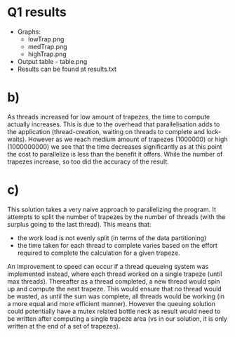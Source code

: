 # Q1 results

- Graphs:
  - lowTrap.png
  - medTrap.png
  - highTrap.png
- Output table - table.png
- Results can be found at results.txt

# b)

As threads increased for low amount of trapezes, the time to compute actually increases. This is due to the overhead that parallelisation adds to the application (thread-creation, waiting on threads to complete and lock-waits).
However as we reach medium amount of trapezes (1000000) or high (1000000000) we see that the time decreases significantly as at this point the cost to parallelize is less than the benefit it offers.
While the number of trapezes increase, so too did the accuracy of the result.

<!-- graphs and output table can be inserted here to display evidence of above -->

# c)

This solution takes a very naive approach to parallelizing the program. It attempts to split the number of trapezes by the number of threads
(with the surplus going to the last thread). This means that:

- the work load is not evenly split (in terms of the data partitioning)
- the time taken for each thread to complete varies based on the effort required to complete the calculation for a given trapeze.

An improvement to speed can occur if a thread queueing system was implemented instead, where each thread worked on a single trapeze (until max threads).
Thereafter as a thread completed, a new thread would spin up and compute the next trapeze.
This would ensure that no thread would be wasted, as until the sum was complete, all threads would be working (in a more equal and more efficient manner).
However the queuing solution could potentially have a mutex related bottle neck as result would need to be written after computing a single trapeze area (vs in our solution, it is only written at the end of a set of trapezes).
